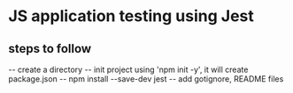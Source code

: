 # JS application testing using Jest

## steps to follow

-- create a directory
-- init project using 'npm init -y', it will create package.json
-- npm install --save-dev jest
-- add gotignore, README files
